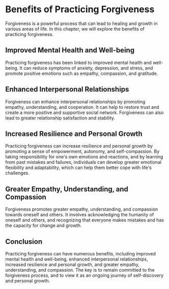 # Benefits of Practicing Forgiveness

Forgiveness is a powerful process that can lead to healing and growth in various areas of life. In this chapter, we will explore the benefits of practicing forgiveness.

Improved Mental Health and Well-being
-------------------------------------

Practicing forgiveness has been linked to improved mental health and well-being. It can reduce symptoms of anxiety, depression, and stress, and promote positive emotions such as empathy, compassion, and gratitude.

Enhanced Interpersonal Relationships
------------------------------------

Forgiveness can enhance interpersonal relationships by promoting empathy, understanding, and cooperation. It can help to restore trust and create a more positive and supportive social network. Forgiveness can also lead to greater relationship satisfaction and stability.

Increased Resilience and Personal Growth
----------------------------------------

Practicing forgiveness can increase resilience and personal growth by promoting a sense of empowerment, autonomy, and self-compassion. By taking responsibility for one's own emotions and reactions, and by learning from past mistakes and failures, individuals can develop greater emotional flexibility and adaptability, which can help them better cope with life's challenges.

Greater Empathy, Understanding, and Compassion
----------------------------------------------

Forgiveness promotes greater empathy, understanding, and compassion towards oneself and others. It involves acknowledging the humanity of oneself and others, and recognizing that everyone makes mistakes and has the capacity for change and growth.

Conclusion
----------

Practicing forgiveness can have numerous benefits, including improved mental health and well-being, enhanced interpersonal relationships, increased resilience and personal growth, and greater empathy, understanding, and compassion. The key is to remain committed to the forgiveness process, and to view it as an ongoing journey of self-discovery and personal growth.
